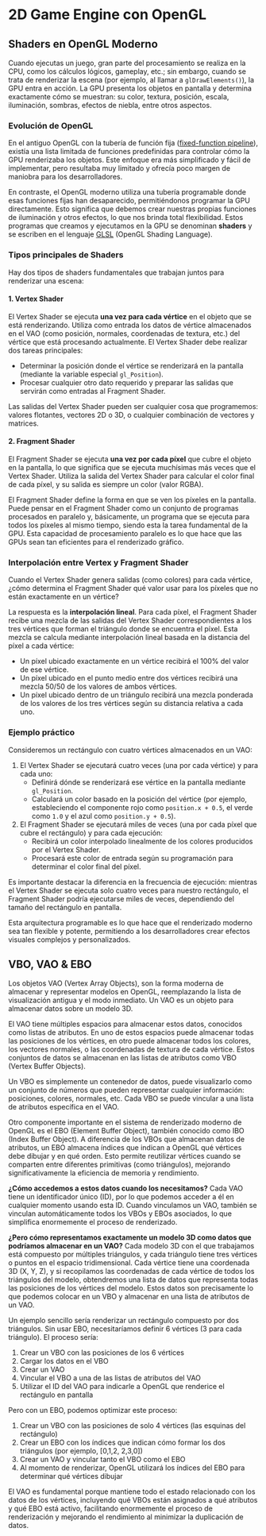 # 2D Game Engine con OpenGL

## Shaders en OpenGL Moderno
Cuando ejecutas un juego, gran parte del procesamiento se realiza en la CPU, como los cálculos lógicos, gameplay, etc.; sin embargo, cuando se trata de renderizar la escena (por ejemplo, al llamar a `glDrawElements()`), la GPU entra en acción. La GPU presenta los objetos en pantalla y determina exactamente cómo se muestran: su color, textura, posición, escala, iluminación, sombras, efectos de niebla, entre otros aspectos.

### Evolución de OpenGL
En el antiguo OpenGL con la tubería de función fija ([fixed-function pipeline](https://www.khronos.org/opengl/wiki/Fixed_Function_Pipeline)), existía una lista limitada de funciones predefinidas para controlar cómo la GPU renderizaba los objetos. Este enfoque era más simplificado y fácil de implementar, pero resultaba muy limitado y ofrecía poco margen de maniobra para los desarrolladores.

En contraste, el OpenGL moderno utiliza una tubería programable donde esas funciones fijas han desaparecido, permitiéndonos programar la GPU directamente. Esto significa que debemos crear nuestras propias funciones de iluminación y otros efectos, lo que nos brinda total flexibilidad. Estos programas que creamos y ejecutamos en la GPU se denominan **shaders** y se escriben en el lenguaje [GLSL](https://en.wikipedia.org/wiki/OpenGL_Shading_Language) (OpenGL Shading Language).

### Tipos principales de Shaders
Hay dos tipos de shaders fundamentales que trabajan juntos para renderizar una escena:

#### 1. Vertex Shader
El Vertex Shader se ejecuta **una vez para cada vértice** en el objeto que se está renderizando. Utiliza como entrada los datos de vértice almacenados en el VAO (como posición, normales, coordenadas de textura, etc.) del vértice que está procesando actualmente.
El Vertex Shader debe realizar dos tareas principales:
- Determinar la posición donde el vértice se renderizará en la pantalla (mediante la variable especial `gl_Position`).
- Procesar cualquier otro dato requerido y preparar las salidas que servirán como entradas al Fragment Shader.

Las salidas del Vertex Shader pueden ser cualquier cosa que programemos: valores flotantes, vectores 2D o 3D, o cualquier combinación de vectores y matrices.

#### 2. Fragment Shader
El Fragment Shader se ejecuta **una vez por cada píxel** que cubre el objeto en la pantalla, lo que significa que se ejecuta muchísimas más veces que el Vertex Shader. Utiliza la salida del Vertex Shader para calcular el color final de cada píxel, y su salida es siempre un color (valor RGBA).

El Fragment Shader define la forma en que se ven los píxeles en la pantalla. Puede pensar en el Fragment Shader como un conjunto de programas procesados en paralelo y, básicamente, un programa que se ejecuta para todos los píxeles al mismo tiempo, siendo esta la tarea fundamental de la GPU. Esta capacidad de procesamiento paralelo es lo que hace que las GPUs sean tan eficientes para el renderizado gráfico.

### Interpolación entre Vertex y Fragment Shader
Cuando el Vertex Shader genera salidas (como colores) para cada vértice, ¿cómo determina el Fragment Shader qué valor usar para los píxeles que no están exactamente en un vértice?

La respuesta es la **interpolación lineal**. Para cada píxel, el Fragment Shader recibe una mezcla de las salidas del Vertex Shader correspondientes a los tres vértices que forman el triángulo donde se encuentra el píxel. Esta mezcla se calcula mediante interpolación lineal basada en la distancia del píxel a cada vértice:
- Un píxel ubicado exactamente en un vértice recibirá el 100% del valor de ese vértice.
- Un píxel ubicado en el punto medio entre dos vértices recibirá una mezcla 50/50 de los valores de ambos vértices.
- Un píxel ubicado dentro de un triángulo recibirá una mezcla ponderada de los valores de los tres vértices según su distancia relativa a cada uno.

### Ejemplo práctico
Consideremos un rectángulo con cuatro vértices almacenados en un VAO:
1. El Vertex Shader se ejecutará cuatro veces (una por cada vértice) y para cada uno:
   - Definirá dónde se renderizará ese vértice en la pantalla mediante `gl_Position`.
   - Calculará un color basado en la posición del vértice (por ejemplo, estableciendo el componente rojo como `position.x + 0.5`, el verde como `1.0` y el azul como `position.y + 0.5`).
2. El Fragment Shader se ejecutará miles de veces (una por cada píxel que cubre el rectángulo) y para cada ejecución:
   - Recibirá un color interpolado linealmente de los colores producidos por el Vertex Shader.
   - Procesará este color de entrada según su programación para determinar el color final del píxel.

Es importante destacar la diferencia en la frecuencia de ejecución: mientras el Vertex Shader se ejecuta solo cuatro veces para nuestro rectángulo, el Fragment Shader podría ejecutarse miles de veces, dependiendo del tamaño del rectángulo en pantalla.

Esta arquitectura programable es lo que hace que el renderizado moderno sea tan flexible y potente, permitiendo a los desarrolladores crear efectos visuales complejos y personalizados.

## VBO, VAO & EBO
Los objetos VAO (Vertex Array Objects), son la forma moderna de almacenar y representar modelos en OpenGL, reemplazando la lista de visualización antigua y el modo inmediato. Un VAO es un objeto para almacenar datos sobre un modelo 3D.

El VAO tiene múltiples espacios para almacenar estos datos, conocidos como listas de atributos. En uno de estos espacios puede almacenar todas las posiciones de los vértices, en otro puede almacenar todos los colores, los vectores normales, o las coordenadas de textura de cada vértice. Estos conjuntos de datos se almacenan en las listas de atributos como VBO (Vertex Buffer Objects).

Un VBO es simplemente un contenedor de datos, puede visualizarlo como un conjunto de números que pueden representar cualquier información: posiciones, colores, normales, etc. Cada VBO se puede vincular a una lista de atributos específica en el VAO.

Otro componente importante en el sistema de renderizado moderno de OpenGL es el EBO (Element Buffer Object), también conocido como IBO (Index Buffer Object). A diferencia de los VBOs que almacenan datos de atributos, un EBO almacena índices que indican a OpenGL qué vértices debe dibujar y en qué orden. Esto permite reutilizar vértices cuando se comparten entre diferentes primitivas (como triángulos), mejorando significativamente la eficiencia de memoria y rendimiento.

**¿Cómo accedemos a estos datos cuando los necesitamos?** Cada VAO tiene un identificador único (ID), por lo que podemos acceder a él en cualquier momento usando esta ID. Cuando vinculamos un VAO, también se vinculan automáticamente todos los VBOs y EBOs asociados, lo que simplifica enormemente el proceso de renderizado.

**¿Pero cómo representamos exactamente un modelo 3D como datos que podríamos almacenar en un VAO?** Cada modelo 3D con el que trabajamos está compuesto por múltiples triángulos, y cada triángulo tiene tres vértices o puntos en el espacio tridimensional. Cada vértice tiene una coordenada 3D (X, Y, Z), y si recopilamos las coordenadas de cada vértice de todos los triángulos del modelo, obtendremos una lista de datos que representa todas las posiciones de los vértices del modelo. Estos datos son precisamente lo que podemos colocar en un VBO y almacenar en una lista de atributos de un VAO.

Un ejemplo sencillo sería renderizar un rectángulo compuesto por dos triángulos. Sin usar EBO, necesitaríamos definir 6 vértices (3 para cada triángulo). El proceso sería:
1. Crear un VBO con las posiciones de los 6 vértices
2. Cargar los datos en el VBO
3. Crear un VAO
4. Vincular el VBO a una de las listas de atributos del VAO
5. Utilizar el ID del VAO para indicarle a OpenGL que renderice el rectángulo en pantalla

Pero con un EBO, podemos optimizar este proceso:
1. Crear un VBO con las posiciones de solo 4 vértices (las esquinas del rectángulo)
2. Crear un EBO con los índices que indican cómo formar los dos triángulos (por ejemplo, [0,1,2, 2,3,0])
3. Crear un VAO y vincular tanto el VBO como el EBO
4. Al momento de renderizar, OpenGL utilizará los índices del EBO para determinar qué vértices dibujar

El VAO es fundamental porque mantiene todo el estado relacionado con los datos de los vértices, incluyendo qué VBOs están asignados a qué atributos y qué EBO está activo, facilitando enormemente el proceso de renderización y mejorando el rendimiento al minimizar la duplicación de datos.
